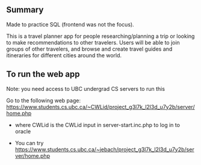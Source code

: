 ## Summary
Made to practice SQL (frontend was not the focus).

This is a travel planner app for people researching/planning a trip or looking to make recommendations to other travelers. Users will be able to join groups of other travelers, and browse and create travel guides and itineraries for different cities around the world. 

## To run the web app
Note: you need access to UBC undergrad CS servers to run this

Go to the following web page: https://www.students.cs.ubc.ca/~CWLid/project_g3l7k_l2l3d_u7y2b/server/home.php

- where CWLid is the CWLid input in server-start.inc.php to log in to oracle

- You can try https://www.students.cs.ubc.ca/~jebach/project_g3l7k_l2l3d_u7y2b/server/home.php
